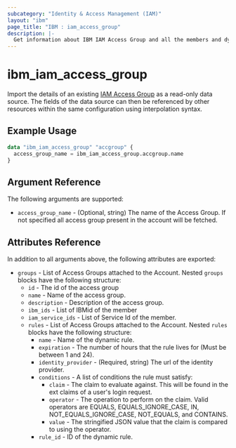 ```yaml
---
subcategory: "Identity & Access Management (IAM)"
layout: "ibm"
page_title: "IBM : iam_access_group"
description: |-
  Get information about IBM IAM Access Group and all the members and dynamic rules associated with the group.
---
```


# ibm\_iam_access_group

Import the details of an existing [IAM Access Group](https://cloud.ibm.com/iam/groups) as a read-only data source. The fields of the data source can then be referenced by other resources within the same configuration using interpolation syntax.


## Example Usage

```terraform
data "ibm_iam_access_group" "accgroup" {
  access_group_name = ibm_iam_access_group.accgroup.name
}
```

## Argument Reference

The following arguments are supported:

* `access_group_name` - (Optional, string) The name of the Access Group. If not specified all access group present in the account will be fetched.

## Attributes Reference

In addition to all arguments above, the following attributes are exported:

* `groups` - List of Access Groups attached to the Account.
Nested `groups` blocks have the following structure:
  * `id` - The id of the access group
  * `name` - Name of the access group.
  * `description` - Description of the access group.
  * `ibm_ids` - List of IBMid of the member
  * `iam_service_ids` - List of Service Id of the member.
  * `rules` - List of Access Groups attached to the Account.
  Nested `rules` blocks have the following structure:
    * `name` -  Name of the dynamic rule.
    * `expiration` -  The number of hours that the rule lives for (Must be between 1 and 24).
    * `identity_provider` - (Required, string) The url of the identity provider.  
    * `conditions` -  A list of conditions the rule must satisfy:
      * `claim` - The claim to evaluate against. This will be found in the ext claims of a user's login request. 
      * `operator` -  The operation to perform on the claim. Valid operators are EQUALS, EQUALS_IGNORE_CASE, IN, NOT_EQUALS_IGNORE_CASE, NOT_EQUALS, and CONTAINS.
      * `value` - The stringified JSON value that the claim is compared to using the operator.
    * `rule_id` -  ID of the dynamic rule.


    